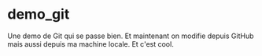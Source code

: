 # demo_git
Une demo de Git qui se passe bien.
Et maintenant on modifie depuis GitHub
mais aussi depuis ma machine locale. Et c'est cool.
